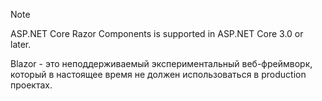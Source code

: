> [!NOTE]
> ASP.NET Core Razor Components is supported in ASP.NET Core 3.0 or later.
>
> Blazor - это неподдерживаемый экспериментальный веб-фреймворк, который в настоящее время не должен использоваться в production проектах.
